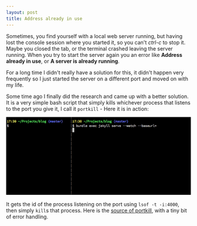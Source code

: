 ```yaml
---
layout: post
title: Address already in use
---
```


Sometimes, you find yourself with a local web server running, but having lost
the console session where you started it, so you can't _ctrl-c_ to stop it.
Maybe you closed the tab, or the terminal crashed leaving the server running.
When you try to start the server again you an error like **Address already in
use**, or **A server is already running**.

For a long time I didn't really have a solution for this, it didn't happen very
frequently so I just started the server on a different port and moved on with
my life.

Some time ago I finally did the research and came up with a better solution. It
is a very simple bash script that simply kills whichever process that listens
to the port you give it, I call it `portkill` - Here it is in action:

![portkill](/public/images/portkill.gif)

It gets the id of the process listening on the port using `lsof -t -i:4000`,
then simply `kill`s that process. Here is the [source of
portkill](https://github.com/jsborjesson/dotfiles/blob/master/bin/portkill), with
a tiny bit of error handling.
